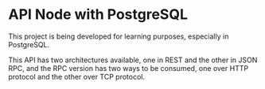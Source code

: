 # API Node with PostgreSQL
This project is being developed for learning purposes, especially in PostgreSQL.

This API has two architectures available, one in REST and the other in JSON RPC, and the RPC version has two ways to be consumed, one over HTTP protocol and the other over TCP protocol.
